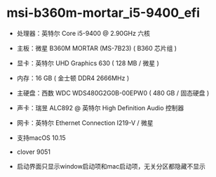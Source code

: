 # msi-b360m-mortar_i5-9400_efi
- 处理器：英特尔 Core i5-9400 @ 2.90GHz 六核
- 主板：微星 B360M MORTAR (MS-7B23) ( B360 芯片组 )
- 显卡：英特尔 UHD Graphics 630 ( 128 MB / 微星 )
- 内存：16 GB ( 金士顿 DDR4 2666MHz )
- 主硬盘：西数 WDC WDS480G2G0B-00EPW0 ( 480 GB / 固态硬盘 )
- 声卡：瑞昱 ALC892 @ 英特尔 High Definition Audio 控制器
- 网卡：英特尔 Ethernet Connection  I219-V / 微星

- 支持macOS 10.15
- clover 9051

- 启动界面只显示window启动项和mac启动项，无关分区都隐藏不显示
